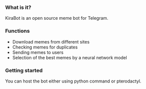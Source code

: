### What is it?

KiraBot is an open source meme bot for Telegram.

### Functions

- Download memes from different sites
- Checking memes for duplicates
- Sending memes to users
- Selection of the best memes by a neural network model

### Getting started

You can host the bot either using python command or pterodactyl.
